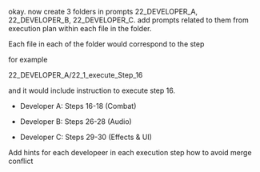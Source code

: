 okay. now create 3 folders in prompts 22_DEVELOPER_A, 22_DEVELOPER_B, 22_DEVELOPER_C. add prompts related to
them from execution plan within each file in the folder.

Each file in each of the folder would correspond to the step

for example

22_DEVELOPER_A/22_1_execute_Step_16

and it would include instruction to execute step 16.

- Developer A: Steps 16-18 (Combat)

 - Developer B: Steps 26-28 (Audio)

- Developer C: Steps 29-30 (Effects & UI)

Add hints for each developeer in each execution step how to avoid merge conflict